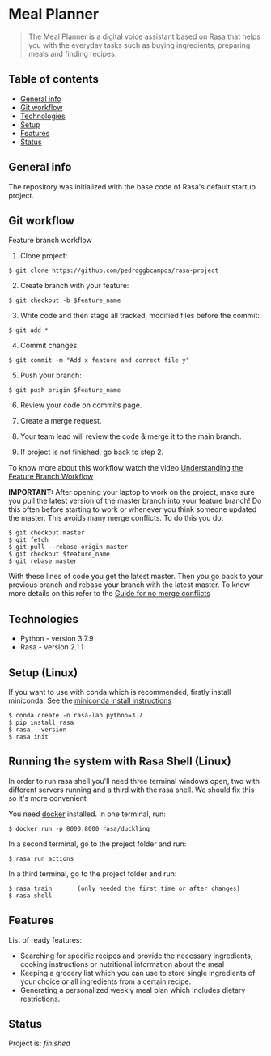 # Meal Planner
> The Meal Planner is a digital voice assistant based on Rasa that helps you with the everyday tasks such as buying ingredients, preparing meals and finding recipes.

## Table of contents
* [General info](#general-info)
* [Git workflow](#git-workflow)
* [Technologies](#technologies)
* [Setup](#setup)
* [Features](#features)
* [Status](#status)

## General info
The repository was initialized with the base code of Rasa's default startup project.

## Git workflow
Feature branch workflow
1. Clone project:
```
$ git clone https://github.com/pedroggbcampos/rasa-project
```
2. Create branch with your feature:
```
$ git checkout -b $feature_name
```
3. Write code and then stage all tracked, modified files before the commit:
```
$ git add *
```
4. Commit changes:
```
$ git commit -m "Add x feature and correct file y"
```
5. Push your branch:
```
$ git push origin $feature_name
```
6. Review your code on commits page.

7. Create a merge request.

8. Your team lead will review the code & merge it to the main branch.

9. If project is not finished, go back to step 2.

To know more about this workflow watch the video [Understanding the Feature Branch Workflow](https://www.youtube.com/watch?v=JUpKDkb4Zhc&ab_channel=TechSnips)

**IMPORTANT:**
After opening your laptop to work on the project, make sure you pull the latest version of the master branch into your feature branch!
Do this often before starting to work or whenever you think someone updated the master. This avoids many merge conflicts. To do this you do:
```
$ git checkout master
$ git fetch
$ git pull --rebase origin master
$ git checkout $feature_name
$ git rebase master
```

With these lines of code you get the latest master. Then you go back to your previous branch and rebase your branch with the latest master.
To know more details on this refer to the [Guide for no merge conflicts](https://geshan.com.np/blog/2016/04/3-simple-rules-for-less-or-no-git-conflicts/)

## Technologies
* Python - version 3.7.9
* Rasa - version 2.1.1

## Setup (Linux)
If you want to use with conda which is recommended, firstly install miniconda. See the [miniconda install instructions](https://docs.conda.io/en/latest/miniconda.html)
```
$ conda create -n rasa-lab python=3.7
$ pip install rasa
$ rasa --version
$ rasa init
```

## Running the system with Rasa Shell (Linux)
In order to run rasa shell you'll need three terminal windows open, two with different servers running and a third with the rasa shell. We should fix this so it's more convenient

You need [docker](https://www.docker.com) installed. In one terminal, run:
```
$ docker run -p 8000:8000 rasa/duckling
```
In a second terminal, go to the project folder and run:
```
$ rasa run actions
```
In a third terminal, go to the project folder and run:
```
$ rasa train       (only needed the first time or after changes)
$ rasa shell
```

## Features
List of ready features:
* Searching for specific recipes and provide the necessary ingredients, cooking instructions or nutritional information about the meal
* Keeping a grocery list which you can use to store single ingredients of your choice or all ingredients from a certain recipe.
* Generating a personalized weekly meal plan which includes dietary restrictions.

## Status
Project is: _finished_

